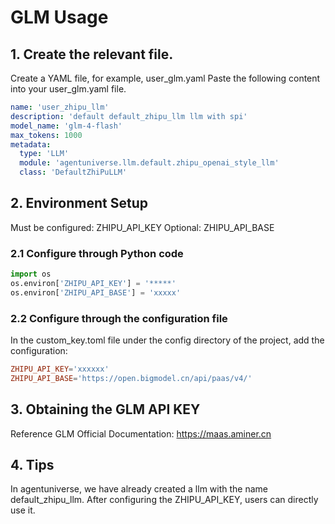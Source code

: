 # GLM Usage
## 1. Create the relevant file.
Create a YAML file, for example, user_glm.yaml
Paste the following content into your user_glm.yaml file.
```yaml
name: 'user_zhipu_llm'
description: 'default default_zhipu_llm llm with spi'
model_name: 'glm-4-flash'
max_tokens: 1000
metadata:
  type: 'LLM'
  module: 'agentuniverse.llm.default.zhipu_openai_style_llm'
  class: 'DefaultZhiPuLLM'
```
## 2. Environment Setup
Must be configured: ZHIPU_API_KEY
Optional: ZHIPU_API_BASE
### 2.1 Configure through Python code
```python
import os
os.environ['ZHIPU_API_KEY'] = '*****'
os.environ['ZHIPU_API_BASE'] = 'xxxxx'
```
### 2.2 Configure through the configuration file
In the custom_key.toml file under the config directory of the project, add the configuration:
```toml
ZHIPU_API_KEY='xxxxxx'
ZHIPU_API_BASE='https://open.bigmodel.cn/api/paas/v4/'
```
## 3. Obtaining the GLM API KEY 
Reference GLM Official Documentation: https://maas.aminer.cn

## 4. Tips
In agentuniverse, we have already created a llm with the name default_zhipu_llm. After configuring the ZHIPU_API_KEY, users can directly use it.




